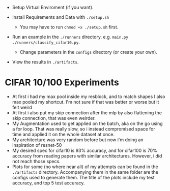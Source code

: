 - Setup Virtual Enviroment (if you want).

- Install Requirements and Data with ``` ./setup.sh ```
    - You may have to run ``` chmod +x ./setup.sh ``` first.

- Run an example in the ``` ./runners ``` directory. e.g. ``` main.py ./runners/classify_cifar10.py ```.
    - Change parameters in the ``` configs ``` directory (or create your own).

- View the results in ``` ./artifacts ```.

# CIFAR 10/100 Experiments
- At first i had my max pool inside my resblock, and to match shapes I also max pooled my shortcut. I'm not sure if that was better or worse but it felt weird
- At first i also put my skip connection after the mlp by also flattening the skip connection, that was even weirder.
- My Augmentation used to get applied on the batch, aka on the go using a for loop. That was really slow, so i instead compromised space for time and applied it on the whole dataset at once.
- My architecture was very random before but now i'm doing an inspiration of resnet-50
- My desired spec for cifar10 is 93% accuracy, and for cifar100 is 70% accuracy from reading papers with similar architectures. However, i did not reach those specs.
- Plots for some (no where near all) of my attempts can be found in the ``` ./artifacts ``` directory. Accompanying them in the same folder are the configs used to generate them. The title of the plots include my test accuracy, and top 5 test accuracy.
